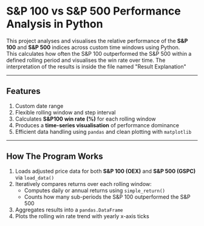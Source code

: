 # S&P 100 vs S&P 500 Performance Analysis in Python

This project analyses and visualises the relative performance of the **S&P 100** and **S&P 500** indices across custom time windows using Python.  
This calculates how often the S&P 100 outperformed the S&P 500 within a defined rolling period and visualises the win rate over time.
The interpretation of the results is inside the file named "Result Explanation"

---

## Features
1. Custom date range
2. Flexible rolling window and step interval
3. Calculates **S&P100 win rate (%)** for each rolling window  
4. Produces a **time-series visualisation** of performance dominance
5. Efficient data handling using `pandas` and clean plotting with `matplotlib`

---

## How The Program Works
1. Loads adjusted price data for both **S&P 100 (OEX)** and **S&P 500 (GSPC)** via `load_data()`  
2. Iteratively compares returns over each rolling window:
   - Computes daily or annual returns using `simple_return()`
   - Counts how many sub-periods the S&P 100 outperformed the S&P 500
3. Aggregates results into a `pandas.DataFrame`
4. Plots the rolling win rate trend with yearly x-axis ticks

